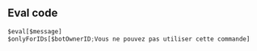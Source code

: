 ## Eval code
```js
$eval[$message]
$onlyForIDs[$botOwnerID;Vous ne pouvez pas utiliser cette commande]
```
